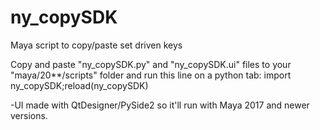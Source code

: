# ny_copySDK
Maya script to copy/paste set driven keys

Copy and paste "ny_copySDK.py" and "ny_copySDK.ui" files to your "maya/20**/scripts" folder and
run this line on a python tab: import ny_copySDK;reload(ny_copySDK)

-UI made with QtDesigner/PySide2 so it'll run with Maya 2017 and newer versions.
